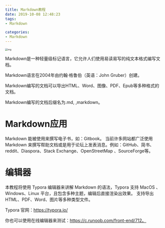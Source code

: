 ```yaml
---
title: Markdown教程
date: 2019-10-08 12:48:23
tags: 
- Markdown

categories: 
- Markdown
---
```


<img src="https://www.runoob.com/wp-content/uploads/2019/03/iconfinder_markdown_298823.png" alt="img" style="zoom: 50%;" />

Markdown是一种轻量级标记语言，它允许人们使用易读易写的纯文本格式编写文档。

Markdown语言在2004年由约翰·格鲁伯（英语：John Gruber）创建。

Markdown编写的文档可以导出HTML、Word、图像、PDF、Epub等多种格式的文档。

Markdown编写的文档后缀名为.md, ,markdown。



# Markdown应用

Markdown 能被使用来撰写电子书，如：Gitbook。
当前许多网站都广泛使用 Markdown 来撰写帮助文档或是用于论坛上发表消息。例如：GitHub、简书、reddit、Diaspora、Stack Exchange、OpenStreetMap 、SourceForge等。

# 编辑器
本教程将使用 Typora 编辑器来讲解 Markdown 的语法，Typora 支持 MacOS 、Windows、Linux 平台，且包含多种主题，编辑后直接渲染出效果。
支持导出HTML、PDF、Word、图片等多种类型文件。

Typora 官网：https://typora.io/

你也可以使用在线编辑器来测试：https://c.runoob.com/front-end/712。

